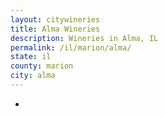 ```yaml
---
layout: citywineries
title: Alma Wineries
description: Wineries in Alma, IL
permalink: /il/marion/alma/
state: il
county: marion
city: alma
---
```

-

